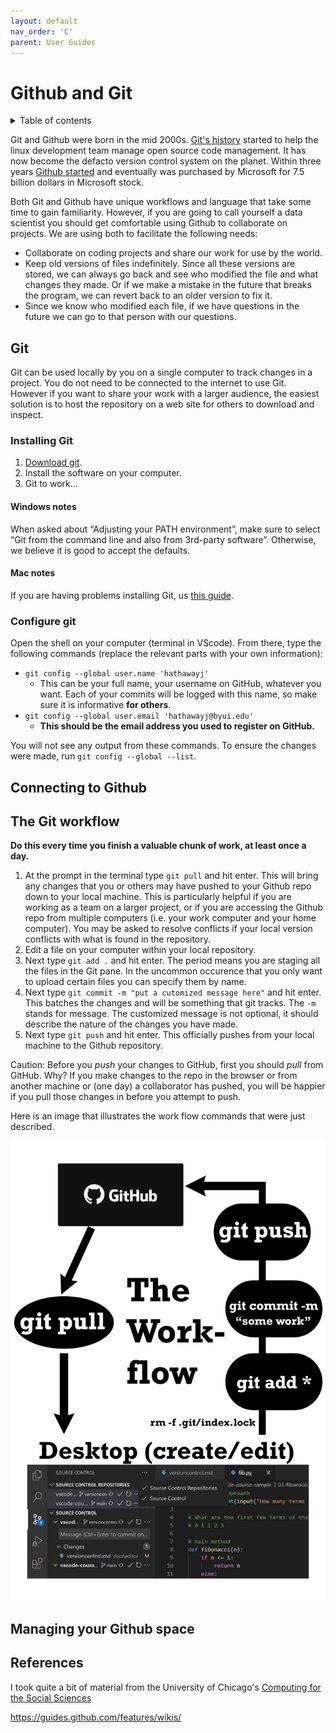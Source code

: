 ```yaml
---
layout: default
nav_order: 'C'
parent: User Guides
---
```


# Github and Git

<details markdown="block">
  <summary>
    Table of contents
  </summary>
  {: .text-delta }
1. TOC
{:toc}
</details>

Git and Github were born in the mid 2000s.  [Git's history](https://www.linuxjournal.com/content/git-origin-story) started to help the linux development team manage open source code management. It has now become the defacto version control system on the planet. Within three years [Github started](https://nira.com/github-history/) and eventually was purchased by Microsoft for 7.5 billion dollars in Microsoft stock.

Both Git and Github have unique workflows and language that take some time to gain familiarity.  However, if you are going to call yourself a data scientist you should get comfortable using Github to collaborate on projects. We are using both to facilitate the following needs:

- Collaborate on coding projects and share our work for use by the world.
- Keep old versions of files indefinitely. Since all these versions are stored, we can always go back and see who modified the file and what changes they made. Or if we make a mistake in the future that breaks the program, we can revert back to an older version to fix it.
- Since we know who modified each file, if we have questions in the future we can go to that person with our questions.

## Git

Git can be used locally by you on a single computer to track changes in a project. You do not need to be connected to the internet to use Git. However if you want to share your work with a larger audience, the easiest solution is to host the repository on a web site for others to download and inspect.

### Installing Git

1. [Download git](https://git-scm.com/).
2. Install the software on your computer.
3. Git to work...

#### Windows notes

When asked about “Adjusting your PATH environment”, make sure to select “Git from the command line and also from 3rd-party software”. Otherwise, we believe it is good to accept the defaults.

#### Mac notes

If you are having problems installing Git, us [this guide](https://dougdefrank.wordpress.com/2019/06/07/git-with-vs-code-for-mac-part-2/).

### Configure git

Open the shell on your computer (terminal in VScode). From there, type the following commands (replace the relevant parts with your own information):

* `git config --global user.name 'hathawayj'`
    * This can be your full name, your username on GitHub, whatever you want. Each of your commits will be logged with this name, so make sure it is informative **for others**.
* `git config --global user.email 'hathawayj@byui.edu'`
    * **This should be the email address you used to register on GitHub.**

You will not see any output from these commands. To ensure the changes were made, run `git config --global --list`.

## Connecting to Github

## The Git workflow

**Do this every time you finish a valuable chunk of work, at least once a day.**

1. At the prompt in the terminal type `git pull` and hit enter. This will bring any changes that you or others may have pushed to your Github repo down to your local machine. This is particularly helpful if you are working as a team on a larger project, or if you are accessing the Github repo from multiple computers (i.e. your work computer and your home computer). You may be asked to resolve conflicts if your local version conflicts with what is found in the repository.
2. Edit a file on your computer within your local repository.
3. Next type `git add .` and hit enter. The period means you are staging all the files in the Git pane. In the uncommon occurence that you only want to upload certain files you can specify them by name.
4. Next type `git commit -m "put a cutomized message here"` and hit enter. This batches the changes and will be something that git tracks. The `-m` stands for message. The customized message is not optional, it should describe the nature of the changes you have made.
5. Next type `git push` and hit enter. This officially pushes from your local machine to the Github repository.

Caution: Before you *push* your changes to GitHub, first you should *pull* from GitHub. Why? If you make changes to the repo in the browser or from another machine or (one day) a collaborator has pushed, you will be happier if you pull those changes in before you attempt to push.

Here is an image that illustrates the work flow commands that were just described.

![](../img/git.png)

## Managing your Github space


## References

I took quite a bit of material from the University of Chicago's [Computing for the Social Sciences](https://cfss.uchicago.edu/setup/what-is-git/)

https://guides.github.com/features/wikis/
